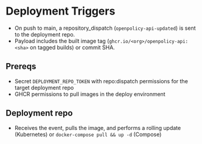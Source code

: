 # Deployment Triggers

- On push to main, a repository_dispatch (`openpolicy-api-updated`) is sent to the deployment repo.
- Payload includes the built image tag (`ghcr.io/<org>/openpolicy-api:<sha>` on tagged builds) or commit SHA.

## Prereqs
- Secret `DEPLOYMENT_REPO_TOKEN` with repo:dispatch permissions for the target deployment repo
- GHCR permissions to pull images in the deploy environment

## Deployment repo
- Receives the event, pulls the image, and performs a rolling update (Kubernetes) or `docker-compose pull && up -d` (Compose)
